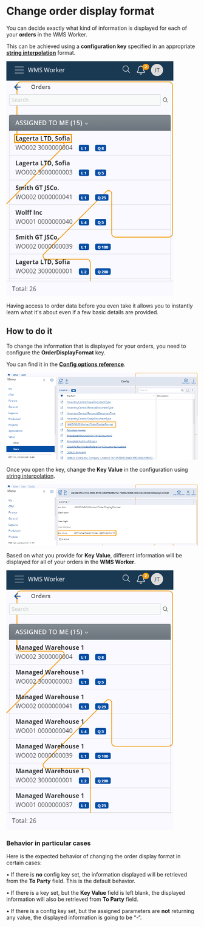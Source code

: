 # Change order display format

You can decide exactly what kind of information is displayed for each of your **orders** in the WMS Worker.

This can be achieved using a **configuration key** specified in an appropriate **[string interpolation](https://docs.erp.net/tech/advanced/string-interpolation/index.html?q=string)** format.

![picture](pictures/Order_information_09_02.png)

Having access to order data before you even take it allows you to instantly learn what it's about even if a few basic details are provided.

## How to do it

To change the information that is displayed for your orders, you need to configure the **OrderDisplayFormat** key.

You can find it in the **[Config options reference](https://docs.erp.net/tech/reference/config-options-reference.html#55-wmswms-workerorderdisplayformat)**.

![picture](pictures/Core_config_11_02.png)

Once you open the key, change the **Key Value** in the configuration using [string interpolation](https://docs.erp.net/tech/advanced/string-interpolation/index.html?q=string). 

![picture](pictures/Config_key_value_13__2.png)

Based on what you provide for **Key Value**, different information will be displayed for all of your orders in the **WMS Worker**.

![picture](pictures/Order_Warehouse_13_02.png)

### Behavior in particular cases 

Here is the expected behavior of changing the order display format in certain cases:

•	If there is **no** config key set, the information displayed will be retrieved from the **To Party** field. This is the default behavior.

•	If there is a key set, but the **Key Value** field is left blank, the displayed information will also be retrieved from **To Party** field.

•	If there is a config key set, but the assigned parameters are **not** returning any value, the displayed information is going to be “-“.
